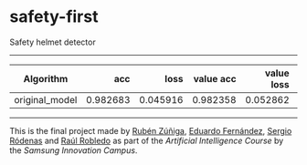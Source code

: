 # safety-first
Safety helmet detector

---

| Algorithm      |     acc  |     loss | value acc | value loss | precision | val precision | n epoch | train time | url |
|----------------|---------:|---------:|----------:|-----------:|----------:|--------------:|--------:|-----------:|-----|
| original_model | 0.982683 | 0.045916 |  0.982358 |   0.052862 |  0.978846 |      0.976221 |      20 |  243.5494s |     |
 
 
---
This is the final project made by [Rubén Zúñiga](https://github.com/yezarou), [Eduardo Fernández](https://github.com/EduFdezSoy), [Sergio Ródenas](https://github.com/sergiorodenas) and [Raúl Robledo](https://github.com/Nara14) as part of the *Artificial Intelligence Course* by the *Samsung Innovation Campus*.  

